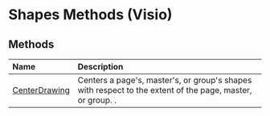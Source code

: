 
# Shapes Methods (Visio)

## Methods



|**Name**|**Description**|
|:-----|:-----|
|[CenterDrawing](e56902ba-e013-aeb2-a1c5-bcebdb123cbd.md)|Centers a page's, master's, or group's shapes with respect to the extent of the page, master, or group. .|
